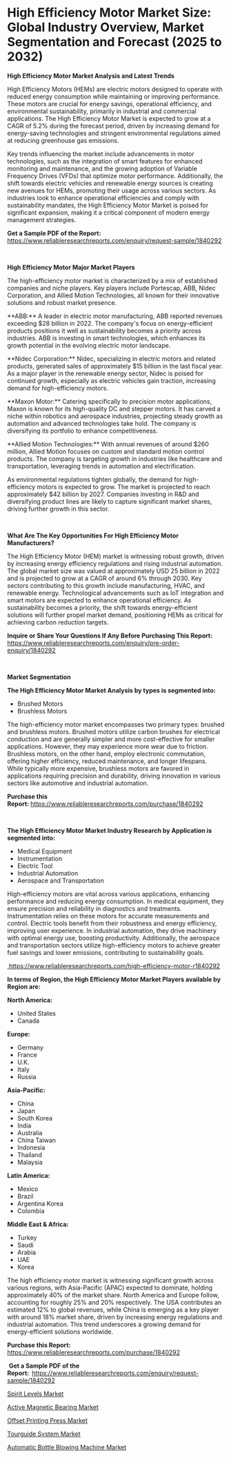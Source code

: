 <p><h1>High Efficiency Motor Market Size: Global Industry Overview, Market Segmentation and Forecast (2025 to 2032)</h1></p><p><strong>High Efficiency Motor Market Analysis and Latest Trends</strong></p>
<p><p>High Efficiency Motors (HEMs) are electric motors designed to operate with reduced energy consumption while maintaining or improving performance. These motors are crucial for energy savings, operational efficiency, and environmental sustainability, primarily in industrial and commercial applications. The High Efficiency Motor Market is expected to grow at a CAGR of 5.2% during the forecast period, driven by increasing demand for energy-saving technologies and stringent environmental regulations aimed at reducing greenhouse gas emissions.</p><p>Key trends influencing the market include advancements in motor technologies, such as the integration of smart features for enhanced monitoring and maintenance, and the growing adoption of Variable Frequency Drives (VFDs) that optimize motor performance. Additionally, the shift towards electric vehicles and renewable energy sources is creating new avenues for HEMs, promoting their usage across various sectors. As industries look to enhance operational efficiencies and comply with sustainability mandates, the High Efficiency Motor Market is poised for significant expansion, making it a critical component of modern energy management strategies.</p></p>
<p><strong>Get a Sample PDF of the Report:&nbsp;</strong> <a href="https://www.reliableresearchreports.com/enquiry/request-sample/1840292?utm_campaign=36&utm_medium=2&utm_source=Github&utm_content=ia&utm_term=11042025&utm_id=high-efficiency-motor">https://www.reliableresearchreports.com/enquiry/request-sample/1840292</a></p>
<p>&nbsp;</p>
<p><strong>High Efficiency Motor Major Market Players</strong></p>
<p><p>The high-efficiency motor market is characterized by a mix of established companies and niche players. Key players include Portescap, ABB, Nidec Corporation, and Allied Motion Technologies, all known for their innovative solutions and robust market presence.</p><p>**ABB:** A leader in electric motor manufacturing, ABB reported revenues exceeding $28 billion in 2022. The company's focus on energy-efficient products positions it well as sustainability becomes a priority across industries. ABB is investing in smart technologies, which enhances its growth potential in the evolving electric motor landscape.</p><p>**Nidec Corporation:** Nidec, specializing in electric motors and related products, generated sales of approximately $15 billion in the last fiscal year. As a major player in the renewable energy sector, Nidec is poised for continued growth, especially as electric vehicles gain traction, increasing demand for high-efficiency motors.</p><p>**Maxon Motor:** Catering specifically to precision motor applications, Maxon is known for its high-quality DC and stepper motors. It has carved a niche within robotics and aerospace industries, projecting steady growth as automation and advanced technologies take hold. The company is diversifying its portfolio to enhance competitiveness.</p><p>**Allied Motion Technologies:** With annual revenues of around $260 million, Allied Motion focuses on custom and standard motion control products. The company is targeting growth in industries like healthcare and transportation, leveraging trends in automation and electrification.</p><p>As environmental regulations tighten globally, the demand for high-efficiency motors is expected to grow. The market is projected to reach approximately $42 billion by 2027. Companies investing in R&D and diversifying product lines are likely to capture significant market shares, driving further growth in this sector.</p></p>
<p>&nbsp;</p>
<p><strong>What Are The Key Opportunities For High Efficiency Motor Manufacturers?</strong></p>
<p><p>The High Efficiency Motor (HEM) market is witnessing robust growth, driven by increasing energy efficiency regulations and rising industrial automation. The global market size was valued at approximately USD 25 billion in 2022 and is projected to grow at a CAGR of around 6% through 2030. Key sectors contributing to this growth include manufacturing, HVAC, and renewable energy. Technological advancements such as IoT integration and smart motors are expected to enhance operational efficiency. As sustainability becomes a priority, the shift towards energy-efficient solutions will further propel market demand, positioning HEMs as critical for achieving carbon reduction targets.</p></p>
<p><strong>Inquire or Share Your Questions If Any Before Purchasing This Report:</strong> <a href="https://www.reliableresearchreports.com/enquiry/pre-order-enquiry/1840292?utm_campaign=36&utm_medium=2&utm_source=Github&utm_content=ia&utm_term=11042025&utm_id=high-efficiency-motor">https://www.reliableresearchreports.com/enquiry/pre-order-enquiry/1840292</a></p>
<p>&nbsp;</p>
<p><strong>Market Segmentation</strong></p>
<p><strong>The High Efficiency Motor Market Analysis by types is segmented into:</strong></p>
<p><ul><li>Brushed Motors</li><li>Brushless Motors</li></ul></p>
<p><p>The high-efficiency motor market encompasses two primary types: brushed and brushless motors. Brushed motors utilize carbon brushes for electrical conduction and are generally simpler and more cost-effective for smaller applications. However, they may experience more wear due to friction. Brushless motors, on the other hand, employ electronic commutation, offering higher efficiency, reduced maintenance, and longer lifespans. While typically more expensive, brushless motors are favored in applications requiring precision and durability, driving innovation in various sectors like automotive and industrial automation.</p></p>
<p><strong>Purchase this Report:&nbsp;</strong><a href="https://www.reliableresearchreports.com/purchase/1840292?utm_campaign=36&utm_medium=2&utm_source=Github&utm_content=ia&utm_term=11042025&utm_id=high-efficiency-motor">https://www.reliableresearchreports.com/purchase/1840292</a></p>
<p>&nbsp;</p>
<p><strong>The High Efficiency Motor Market Industry Research by Application is segmented into:</strong></p>
<p><ul><li>Medical Equipment</li><li>Instrumentation</li><li>Electric Tool</li><li>Industrial Automation</li><li>Aerospace and Transportation</li></ul></p>
<p><p>High-efficiency motors are vital across various applications, enhancing performance and reducing energy consumption. In medical equipment, they ensure precision and reliability in diagnostics and treatments. Instrumentation relies on these motors for accurate measurements and control. Electric tools benefit from their robustness and energy efficiency, improving user experience. In industrial automation, they drive machinery with optimal energy use, boosting productivity. Additionally, the aerospace and transportation sectors utilize high-efficiency motors to achieve greater fuel savings and lower emissions, contributing to sustainability goals.</p></p>
<p><a href="https://www.reliableresearchreports.com/high-efficiency-motor-r1840292?utm_campaign=36&utm_medium=2&utm_source=Github&utm_content=ia&utm_term=11042025&utm_id=high-efficiency-motor">&nbsp;https://www.reliableresearchreports.com/high-efficiency-motor-r1840292</a></p>
<p><strong>In terms of Region, the High Efficiency Motor Market Players available by Region are:</strong></p>
<p>
    <p> <strong> North America: </strong>
        <ul>
            <li>United States</li>
            <li>Canada</li>
        </ul>
        </p> 
    <p> <strong> Europe: </strong>
        <ul>
            <li>Germany</li>
            <li>France</li>
            <li>U.K.</li>
            <li>Italy</li>
            <li>Russia</li>
        </ul>
        </p> 
    <p> <strong> Asia-Pacific: </strong>
        <ul>
            <li>China</li>
            <li>Japan</li>
            <li>South Korea</li>
            <li>India</li>
            <li>Australia</li>
            <li>China Taiwan</li>
            <li>Indonesia</li>
            <li>Thailand</li>
            <li>Malaysia</li>
        </ul>
        </p> 
    <p> <strong> Latin America: </strong>
        <ul>
            <li>Mexico</li>
            <li>Brazil</li>
            <li>Argentina Korea</li>
            <li>Colombia</li>
        </ul>
        </p> 
    <p> <strong> Middle East & Africa: </strong>
        <ul>
            <li>Turkey</li>
            <li>Saudi</li>
            <li>Arabia</li>
            <li>UAE</li>
            <li>Korea</li>
        </ul>
    </p>
    </p>
<p><p>The high efficiency motor market is witnessing significant growth across various regions, with Asia-Pacific (APAC) expected to dominate, holding approximately 40% of the market share. North America and Europe follow, accounting for roughly 25% and 20% respectively. The USA contributes an estimated 12% to global revenues, while China is emerging as a key player with around 18% market share, driven by increasing energy regulations and industrial automation. This trend underscores a growing demand for energy-efficient solutions worldwide.</p></p>
<p><strong>Purchase this Report: </strong><a href="https://www.reliableresearchreports.com/purchase/1840292?utm_campaign=36&utm_medium=2&utm_source=Github&utm_content=ia&utm_term=11042025&utm_id=high-efficiency-motor">https://www.reliableresearchreports.com/purchase/1840292</a></p>
<p>&nbsp;<strong>Get a Sample PDF of the Report:&nbsp;&nbsp;</strong><a href="https://www.reliableresearchreports.com/enquiry/request-sample/1840292?utm_campaign=36&utm_medium=2&utm_source=Github&utm_content=ia&utm_term=11042025&utm_id=high-efficiency-motor">https://www.reliableresearchreports.com/enquiry/request-sample/1840292</a></p>
<p><strong></strong></p>
<p><p><a href="https://github.com/deyniphytic/Market-Research-Report-List-1/blob/main/spirit-levels-market.md?utm_campaign=36&utm_medium=2&utm_source=Github&utm_content=ia&utm_term=11042025&utm_id=high-efficiency-motor">Spirit Levels Market</a></p><p><a href="https://github.com/saoneubeh8/Market-Research-Report-List-1/blob/main/active-magnetic-bearing-market.md?utm_campaign=36&utm_medium=2&utm_source=Github&utm_content=ia&utm_term=11042025&utm_id=high-efficiency-motor">Active Magnetic Bearing Market</a></p><p><a href="https://github.com/anggigpps/Market-Research-Report-List-1/blob/main/offset-printing-press-market.md?utm_campaign=36&utm_medium=2&utm_source=Github&utm_content=ia&utm_term=11042025&utm_id=high-efficiency-motor">Offset Printing Press Market</a></p><p><a href="https://github.com/haaszgettre6/Market-Research-Report-List-1/blob/main/tourguide-system-market.md?utm_campaign=36&utm_medium=2&utm_source=Github&utm_content=ia&utm_term=11042025&utm_id=high-efficiency-motor">Tourguide System Market</a></p><p><a href="https://github.com/mohmodsiason/Market-Research-Report-List-1/blob/main/automatic-bottle-blowing-machine-market.md?utm_campaign=36&utm_medium=2&utm_source=Github&utm_content=ia&utm_term=11042025&utm_id=high-efficiency-motor">Automatic Bottle Blowing Machine Market</a></p></p>